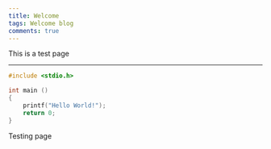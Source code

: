 ```yaml
---
title: Welcome
tags: Welcome blog
comments: true
---
```


This is a test page
<!--more-->

---

```c
#include <stdio.h>

int main ()
{
    printf("Hello World!");
    return 0;
}
```




Testing page
